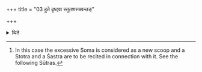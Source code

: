 +++
title = "03 हुते दृष्ट्वा स्तुतशस्त्रवन्तङ्"

+++

<details><summary>थिते</summary>

3. Having seen it after he has offered, he should make it accompanied by Stotra and Śastra.[^1]   

[^1]: In this case the excessive Soma is considered as a new scoop and a Stotra and a Śastra are to be recited in connection with it. See the following Sūtras.  

</details>
